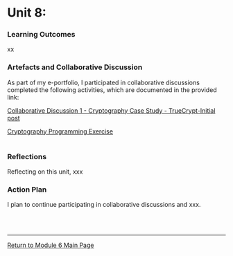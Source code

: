 # Unit 8: 

### Learning Outcomes
xx

### Artefacts and Collaborative Discussion 
As part of my e-portfolio, I participated in collaborative discussions completed the following activities, which are documented in the provided link:

[Collaborative Discussion 1 - Cryptography Case Study - TrueCrypt-Initial post](SSD_Unit08_Initial.pdf)

[Cryptography Programming Exercise](SSD_Unit08_Seminar.md) <br><br>

### Reflections
Reflecting on this unit, xxx

### Action Plan
I plan to continue participating in collaborative discussions and xxx.

<br><br>

--- 

[Return to Module 6 Main Page](SSD_main.md)
